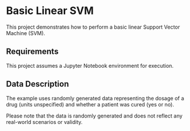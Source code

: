 # Basic Linear SVM

This project demonstrates how to perform a basic linear Support Vector Machine (SVM).

## Requirements

This project assumes a Jupyter Notebook environment for execution.

## Data Description

The example uses randomly generated data representing the dosage of a drug (units unspecified) and whether a patient was cured (yes or no). 

Please note that the data is randomly generated and does not reflect any real-world scenarios or validity.


